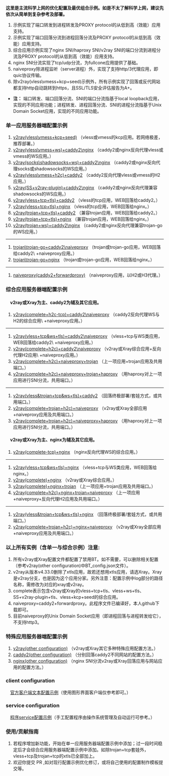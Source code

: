 **这里是主流科学上网的优化配置及最优组合示例。如是不太了解科学上网，建议先依次从简单到复杂参考及部署。**  
1. 示例实现了端口转发到进程转发及PROXY protocol的从低到高（效能）应用支持。
2. 示例实现了端口回落分流到进程回落分流及PROXY protocol的从低到高（效能）应用支持。
3. 综合应用示例实现了nginx SNI/haproxy SNI/v2ray SNI的端口分流到进程分流及PROXY protocol的从低到高（效能）应用支持。
4. nginx SNI分流实现了tcp/udp分流，为fullcone应用提供了基础。
5. naiveproxy除进程监听（server进程）外，实现了支持http/3代理应用，即quic协议传输。
6. 除v2ray(vless\vmess+kcp+seed)示例外，所有示例实现了回落或反代网站都支持http自动跳转到https，且SSL/TLS安全评估报告为A+。
* **注：** 端口转发、端口回落分流、SNI的端口分流指基于local loopback应用，实现的不同应用功能；进程转发、进程回落分流、SNI的进程分流指基于Unix Domain Socket应用，实现的不同应用功能。

### 单一应用服务器端配置示例
1. [v2ray(vless\vmess+kcp+seed)](https://github.com/lxhao61/integrated-examples/tree/master/v2ray(vless%5Cvmess%2Bkcp%2Bseed)) （vless或vmess的kcp应用。若网络极差，推荐部署。）  
2. [v2ray(vless\vmess+ws)+caddy2\nginx](https://github.com/lxhao61/integrated-examples/tree/master/v2ray(vless%5Cvmess%2Bws)%2Bcaddy2%5Cnginx) （caddy2或nginx反向代理vless或vmess的WS应用。）  
3. [v2ray(socks\shadowsocks+ws)+caddy2\nginx](https://github.com/lxhao61/integrated-examples/tree/master/v2ray(socks%5Cshadowsocks%2Bws)%2Bcaddy2%5Cnginx) （caddy2或nginx反向代理socks或shadowsocks的WS应用。）  
4. [v2ray(vless\vmess+h2c)+caddy2](https://github.com/lxhao61/integrated-examples/tree/master/v2ray(vless%5Cvmess%2Bh2c)%2Bcaddy2) （caddy2反向代理vless或vmess的H2应用。）  
5. [v2ray(SS+v2ray-plugin)+caddy2\nginx](https://github.com/lxhao61/integrated-examples/tree/master/v2ray(SS%2Bv2ray-plugin)%2Bcaddy2%5Cnginx) （caddy2或nginx反向代理兼容shadowsocks的WS应用。）  
6. [v2ray(vless+tcp+tls)+caddy2](https://github.com/lxhao61/integrated-examples/tree/master/v2ray(vless%2Btcp%2Btls)%2Bcaddy2) （vless的tcp应用，WEB回落给caddy2。）  
7. [v2ray(vless+tcp+tls)+nginx](https://github.com/lxhao61/integrated-examples/tree/master/v2ray(vless%2Btcp%2Btls)%2Bnginx) （vless的tcp应用，WEB回落给nginx。）  
8. [v2ray(trojan+tcp+tls)+caddy2](https://github.com/lxhao61/integrated-examples/tree/master/v2ray(trojan%2Btcp%2Btls)%2Bcaddy2) （兼容trojan应用，WEB回落给caddy2。）  
9. [v2ray(trojan+tcp+tls)+nginx](https://github.com/lxhao61/integrated-examples/tree/master/v2ray(trojan%2Btcp%2Btls)%2Bnginx) （兼容trojan应用，WEB回落给nginx。）  
10. [v2ray(trojan+ws)+caddy2\nginx](https://github.com/lxhao61/integrated-examples/tree/master/v2ray(trojan%2Bws)%2Bcaddy2%5Cnginx) （caddy2或nginx反向代理兼容trojan-go的WS应用。） 
---
1. [trojan\trojan-go+caddy2\naiveproxy](https://github.com/lxhao61/integrated-examples/tree/master/trojan%5Ctrojan-go%2Bcaddy2%5Cnaiveproxy) （trojan或trojan-go应用，WEB回落给caddy2\ +naiveproxy应用。）  
2. [trojan\trojan-go+nginx](https://github.com/lxhao61/integrated-examples/tree/master/trojan%5Ctrojan-go%2Bnginx) （trojan或trojan-go应用，WEB回落给nginx。）  
---
1. [naiveproxy(caddy2+forwardproxy)](https://github.com/lxhao61/integrated-examples/tree/master/naiveproxy(caddy2%2Bforwardproxy)) （naiveproxy应用，以H2或H3代理。）  

### 综合应用服务器端配置示例
#### &emsp;v2ray或Xray为主、caddy2为辅及其它应用。
1. [v2ray(complete+h2c-tcp)+caddy2\naiveproxy](https://github.com/lxhao61/integrated-examples/tree/master/v2ray(complete%2Bh2c-tcp)%2Bcaddy2%5Cnaiveproxy) （caddy2反向代理WS与H2的综合应用\ +naiveproxy应用。）  
---
1. [v2ray(vless+tcp&ws+tls)+caddy2\naiveproxy](https://github.com/lxhao61/integrated-examples/tree/master/v2ray(vless%2Btcp%26ws%2Btls)%2Bcaddy2%5Cnaiveproxy) （vless+tcp与WS类应用，WEB回落给caddy2\ +naiveproxy应用。）  
2. [v2ray(complete+h2c)+caddy2\naiveproxy](https://github.com/lxhao61/integrated-examples/tree/master/v2ray(complete%2Bh2c)%2Bcaddy2%5Cnaiveproxy) （v2ray或Xray综合应用+反向代理H2应用\ +naiveproxy应用。）  
3. [v2ray(complete+h2c)+naiveproxy+trojan](https://github.com/lxhao61/integrated-examples/tree/master/v2ray(complete%2Bh2c)%2Bnaiveproxy%2Btrojan) （上一项应用+trojan应用及共用端口。）  
4. [v2ray(complete+h2c)+naiveproxy+trojan+haproxy](https://github.com/lxhao61/integrated-examples/tree/master/v2ray(complete%2Bh2c)%2Bnaiveproxy%2Btrojan%2Bhaproxy) （用haproxy对上一项应用进行SNI分流，共用端口。）  
---
1. [v2ray(vless&trojan+tcp&ws+tls)+caddy2](https://github.com/lxhao61/integrated-examples/tree/master/v2ray(vless%26trojan%2Btcp%26ws%2Btls)%2Bcaddy2) （回落终极部署/套娃方式，或共用端口。）  
2. [v2ray(complete+trojan+h2c)+naiveproxy](https://github.com/lxhao61/integrated-examples/tree/master/v2ray(complete%2Btrojan%2Bh2c)%2Bnaiveproxy) （v2ray或Xray全部应用+naiveproxy应用及共用端口。）  
3. [v2ray(complete+trojan+h2c)+naiveproxy+haproxy](https://github.com/lxhao61/integrated-examples/tree/master/v2ray(complete%2Btrojan%2Bh2c)%2Bnaiveproxy%2Bhaproxy) （用haproxy对上一项应用进行SNI分流，共用端口。）  
#### &emsp;v2ray或Xray为主、nginx为辅及其它应用。  
1. [v2ray(complete-tcp)+nginx](https://github.com/lxhao61/integrated-examples/tree/master/v2ray(complete-tcp)%2Bnginx) （nginx反向代理WS的综合应用。）  
---
1. [v2ray(vless+tcp&ws+tls)+nginx](https://github.com/lxhao61/integrated-examples/tree/master/v2ray(vless%2Btcp%26ws%2Btls)%2Bnginx) （vless+tcp与WS类应用，WEB回落给nginx。）  
2. [v2ray(complete)+nginx](https://github.com/lxhao61/integrated-examples/tree/master/v2ray(complete)%2Bnginx) （v2ray或Xray综合应用。）  
3. [v2ray(complete)+nginx+trojan](https://github.com/lxhao61/integrated-examples/tree/master/v2ray(complete)%2Bnginx%2Btrojan) （上一项应用+trojan应用及共用端口。）  
4. [v2ray(complete+h2c)+nginx+trojan+naiveproxy](https://github.com/lxhao61/integrated-examples/tree/master/v2ray(complete%2Bh2c)%2Bnginx%2Btrojan%2Bnaiveproxy) （上一项应用+naiveproxy+反向代理H2应用及共用端口。）  
---
1. [v2ray(vless&trojan+tcp&ws+tls)+nginx](https://github.com/lxhao61/integrated-examples/tree/master/v2ray(vless%26trojan%2Btcp%26ws%2Btls)%2Bnginx) （回落终极部署/套娃方式，或共用端口。）  
2. [v2ray(complete+trojan+h2c)+nginx+naiveproxy](https://github.com/lxhao61/integrated-examples/tree/master/v2ray(complete%2Btrojan%2Bh2c)%2Bnginx%2Bnaiveproxy) （v2ray或Xray全部应用+naiveproxy应用及共用端口。）  

### 以上所有实例（含单一与综合示例）注意:
1. 所有v2ray或Xray配置文件都配置了禁用BT。如不需要，可以删除相关配置（参考v2ray(other configuration)中BT_config.json文件）。  
2. v2ray从版本v4.33.0删除了xtls应用，故若还想用xtls应用，请选Xray。Xray是v2ray分支，也是因为这个应用分家。另外注意：配置示例中log部分的路径名称，需修改为对应的xray或v2ray。   
3. complete表示包含v2ray或Xray的vless+tcp+tls、vless+ws+tls、SS+v2ray-plugin+tls、vless+kcp+seed的综合应用。  
4. naiveproxy=caddy2+forwardproxy。此程序文件已编译好，本人github下载即可。  
5. 目前naiveproxy的Unix Domain Socket应用（即进程回落与进程转发给它），不支持http3。  

### 特殊应用服务器端配置示例
1. [v2ray(other configuration)](https://github.com/lxhao61/integrated-examples/tree/master/v2ray(other%20configuration)) （v2ray或Xray其它多种特殊应用配置方法。）  
2. [caddy2(other configuration)](https://github.com/lxhao61/integrated-examples/tree/master/caddy2(other%20configuration)) （分别回落caddy2不同网站的配置方法。）  
3. [nginx(other configuration)](https://github.com/lxhao61/integrated-examples/tree/master/nginx(other%20configuration)) （nginx SNI分流v2ray或Xray回落应用与网站应用的配置方法。） 

### client configuration  
&emsp;[官方客户端文本配置示例](https://github.com/lxhao61/integrated-examples/tree/master/client%20configuration)（使用图形界面客户端仅参考即可。）

### service configuration  
&emsp;[程序service配置示例](https://github.com/lxhao61/integrated-examples/tree/master/service%20configuration)（手工配置程序由操作系统管理及自动运行可参考。）

### 使用/贡献指南  
1. 若程序增加新功能，开始在单一应用服务器端配置示例中添加；过一段时间稳定后才会综合应用服务器端配置示例中添加。如除trojan+tcp套娃外，vless+tcp及trojan+tcp的xtls已全部加上。  
2. 欢迎你提交 PR ,如对现行配置示例优化修订，或将自己使用的配置制作模板提交等。
